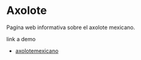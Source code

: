 # Axolote
Pagína web informativa sobre el axolote mexicano.

 link a demo
* [axolotemexicano](https://axolotemx.netlify.app/)


